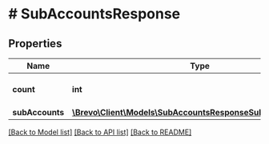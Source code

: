 # # SubAccountsResponse

## Properties

Name | Type | Description | Notes
------------ | ------------- | ------------- | -------------
**count** | **int** | Total number of subaccounts | [optional]
**subAccounts** | [**\Brevo\Client\Models\SubAccountsResponseSubAccountsInner[]**](SubAccountsResponseSubAccountsInner.md) |  | [optional]

[[Back to Model list]](../../README.md#models) [[Back to API list]](../../README.md#endpoints) [[Back to README]](../../README.md)
